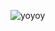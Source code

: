 ![yoyoy](https://media3.giphy.com/media/v1.Y2lkPTc5MGI3NjExazBqdHo1eHB0NXY1amFtODJ5aWN6dnF2MDlvNnA1OWkycWI3ZnRnayZlcD12MV9pbnRlcm5hbF9naWZfYnlfaWQmY3Q9Zw/SPZcBO6C965mNsnCqL/giphy.gif)
